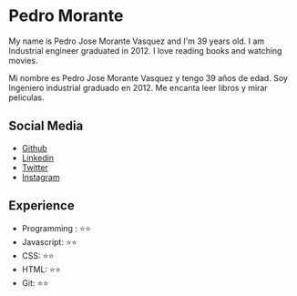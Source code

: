 # Pedro Morante

My name is Pedro Jose Morante Vasquez and I'm 39 years old. I am Industrial engineer graduated in 2012. I love reading books and watching movies.

Mi nombre es Pedro Jose Morante Vasquez y tengo 39 años de edad. Soy Ingeniero industrial graduado en 2012. Me encanta leer libros y mirar peliculas.

## Social Media

- [Github](https://github.com/pjmorante)
- [Linkedin](https://www.linkedin.com/in/pedro-josé-morante-vásquez-74171524)
- [Twitter](https://twitter.com/pedro_chejo)
- [Instagram](https://www.instagram.com/p3dr0.ch3j0/)

## Experience

- Programming : ⭐️⭐️
- Javascript: ⭐️⭐️
- CSS: ⭐️⭐️
- HTML: ⭐️⭐️
- Git: ⭐️⭐️
